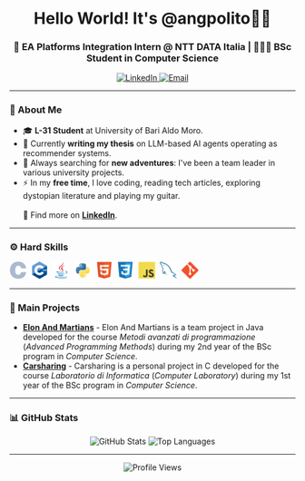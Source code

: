 <!-- Introduction Section -->
<h1 align="center">Hello World! It's @angpolito👋🏻</h1>
<h3 align="center">💼 EA Platforms Integration Intern @ NTT DATA Italia | 🧑🏻‍💻 BSc Student in Computer Science</h3>

<!-- Social Links Section -->
<p align="center">
  <a href="https://www.linkedin.com/in/angelopolito" target="_blank">
    <img src="https://img.shields.io/badge/LinkedIn-%230077B5.svg?style=for-the-badge&logo=linkedin&logoColor=white" alt="LinkedIn"/>
  </a>
  <a href="mailto:angelo.polito3@gmail.com" target="_blank">
    <img src="https://img.shields.io/badge/Email-%23D14836.svg?style=for-the-badge&logo=gmail&logoColor=white" alt="Email"/>
  </a>
</p>

---

<!-- About Me Section -->
### 🔎 About Me

- 🎓 **L-31 Student** at University of Bari Aldo Moro.
- 🌱 Currently **writing my thesis** on LLM-based AI agents operating as recommender systems.
- 🎯 Always searching for **new adventures**: I've been a team leader in various university projects.
- ⚡ In my **free time**, I love coding, reading tech articles, exploring dystopian literature and playing my guitar.<br><br>
🔗 Find more on [**LinkedIn**](https://www.linkedin.com/in/angelopolito).

---

<!-- Hard Skills Section -->
### ⚙️ Hard Skills
<p>
  <img src="https://github.com/devicons/devicon/blob/master/icons/c/c-original.svg" title="C" alt="C" width="30" height="30"/>&nbsp;
  <img src="https://github.com/devicons/devicon/blob/master/icons/cplusplus/cplusplus-original.svg" title="C++" alt="C++" width="30" height="30"/>&nbsp;
  <img src="https://github.com/devicons/devicon/blob/master/icons/java/java-original.svg" title="Java" alt="Java" width="30" height="30"/>&nbsp;
  <img src="https://github.com/devicons/devicon/blob/master/icons/python/python-original.svg" title="Python" alt="Python" width="30" height="30"/>&nbsp;
  <img src="https://github.com/devicons/devicon/blob/master/icons/html5/html5-original.svg" title="HTML5" alt="HTML" width="30" height="30"/>&nbsp;
  <img src="https://github.com/devicons/devicon/blob/master/icons/css3/css3-original.svg" title="CSS3" alt="CSS" width="30" height="30"/>&nbsp;
  <img src="https://github.com/devicons/devicon/blob/master/icons/javascript/javascript-original.svg" title="Javascript" alt="Javascript" width="30" height="30"/>&nbsp;
  <img src="https://github.com/devicons/devicon/blob/master/icons/mysql/mysql-original.svg" title="MySQL" alt="MySQL" width="30" height="30"/>&nbsp;
  <img src="https://github.com/devicons/devicon/blob/master/icons/git/git-original.svg" title="Git" alt="Git" width="30" height="30"/>&nbsp;
</p>

---

<!-- Main Projects Section -->
### 🚀 Main Projects

- [**Elon And Martians**](https://github.com/angpolito/ElonAndMartians.git) - Elon And Martians is a team project in Java developed for the course *Metodi avanzati di programmazione* (*Advanced Programming Methods*) during my 2nd year of the BSc program in *Computer Science*.
- [**Carsharing**](https://github.com/angpolito/Carsharing) - Carsharing is a personal project in C developed for the course *Laboratorio di Informatica* (*Computer Laboratory*) during my 1st year of the BSc program in *Computer Science*.

---

<!-- GitHub Stats Section -->
### 📊 GitHub Stats

<p align="center">
  <img src="https://github-readme-stats.vercel.app/api?username=angpolito&show_icons=true&theme=highcontrast&count_private=true&hide=stars" alt="GitHub Stats" width="45%"/>
  <img src="https://github-readme-stats.vercel.app/api/top-langs/?username=angpolito&layout=compact&theme=highcontrast" alt="Top Languages" width="42.5%"/>
</p>

---

<!-- Profile Views -->
<p align="center">
  <img src="https://komarev.com/ghpvc/?username=angpolito&style=flat&color=red" alt="Profile Views"/>
</p>
